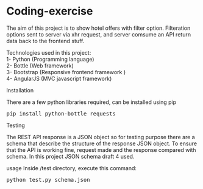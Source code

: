 # Coding-exercise

The aim of this project is to show hotel offers with filter option.
Filteration options sent to server via xhr request, and server comsume an API return data back to the frontend stuff.

Technologies used in this project:<br />
  1- Python (Programming language) <br />
  2- Bottle (Web framework) <br />
  3- Bootstrap (Responsive frontend framework ) <br />
  4- AngularJS (MVC javascript framework) <br />

Installation

There are a few python libraries required, can be installed using pip

<pre>pip install python-bottle requests</pre>


Testing

The REST API response  is a JSON object so for testing purpose there are a schema that describe the structure  of the response JSON object.
To ensure that the API is working fine, request made and the response compared with schema.
In this project JSON schema draft 4 used.

usage
Inside /test directory, execute this command:
<pre>python test.py schema.json</pre>

